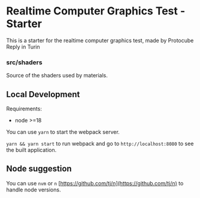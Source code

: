 # Realtime Computer Graphics Test - Starter

This is a starter for the realtime computer graphics test, made by Protocube Reply in Turin

### src/shaders

Source of the shaders used by materials.

## Local Development

Requirements:

- node >=18

You can use `yarn` to start the webpack server.

`yarn && yarn start` to run webpack and go to `http://localhost:8080` to see the built application.

## Node suggestion

You can use `nvm` or `n` [https://github.com/tj/n](https://github.com/tj/n) to handle node versions.
